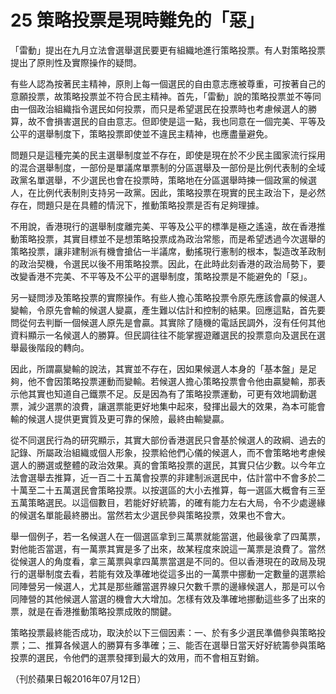 # 25 策略投票是現時難免的「惡」

「雷動」提出在九月立法會選舉選民要更有組織地進行策略投票。有人對策略投票提出了原則性及實際操作的疑問。

有些人認為按著民主精神，原則上每一個選民的自由意志應被尊重，可按著自己的意願投票，故策略投票並不符合民主精神。首先，「雷動」說的策略投票並不等同由一個政治組織指令選民如何投票，而只是希望選民在投票時也考慮候選人的勝算，故不會損害選民的自由意志。但即使是這一點，我也同意在一個完美、平等及公平的選舉制度下，策略投票即使並不違民主精神，也應盡量避免。

問題只是這種完美的民主選舉制度並不存在，即使是現在於不少民主國家流行採用的混合選舉制度，一部份是單議席單票制的分區選舉及一部份是比例代表制的全域政黨名單選舉，不少選民也會在投票時，策略地在分區選舉時揀一個政黨的候選人，在比例代表制則支持另一政黨。因此，策略投票在現實的民主政治下，是必然存在，問題只是在具體的情況下，推動策略投票是否有足夠理據。

不用說，香港現行的選舉制度離完美、平等及公平的標準是極之遙遠，故在香港推動策略投票，其實目標並不是想策略投票成為政治常態，而是希望透過今次選舉的策略投票，讓非建制派有機會搶佔一半議席，動搖現行憲制的根本，製造改革政制的政治契機，令選民以後不用策略投票。因此，在此時此刻香港的政治局勢下，要改變香港不完美、不平等及不公平的選舉制度，策略投票是不能避免的「惡」。

另一疑問涉及策略投票的實際操作。有些人擔心策略投票令原先應該會贏的候選人變輸，令原先會輸的候選人變贏，產生難以估計和控制的結果。回應這點，首先要問從何去判斷一個候選人原先是會贏。其實除了隨機的電話民調外，沒有任何其他資料顯示一名候選人的勝算。但民調往往不能掌握遊離選民的投票意向及選民在選舉最後階段的轉向。

因此，所謂贏變輸的說法，其實並不存在，因如果候選人本身的「基本盤」是足夠，他不會因策略投票運動而變輸。若候選人擔心策略投票會令他由贏變輸，那表示他其實也知道自己鐵票不足。反是因為有了策略投票運動，可更有效地調動選票，減少選票的浪費，讓選票能更好地集中起來，發揮出最大的效果，為本可能會輸的候選人提供更實質及更可靠的保險，最終由輸變贏。

從不同選民行為的研究顯示，其實大部份香港選民只會基於候選人的政綱、過去的記錄、所屬政治組織或個人形象，投票給他們心儀的候選人，而不會策略地考慮候選人的勝選或整體的政治效果。真的會策略投票的選民，其實只佔少數。以今年立法會選舉去推算，近一百二十五萬會投票的非建制派選民中，估計當中不會多於二十萬至二十五萬選民會策略投票。以按選區的大小去推算，每一選區大概會有三至五萬策略選民。以這個數目，若能好好統籌，的確有能力左右大局，令不少處邊緣的候選名單能最終勝出。當然若太少選民參與策略投票，效果也不會大。

舉一個例子，若一名候選人在一個選區拿到三萬票就能當選，他最後拿了四萬票，對他能否當選，有一萬票其實是多了出來，故某程度來說這一萬票是浪費了。當然從候選人的角度看，拿三萬票與拿四萬票當選是不同的。但以香港現在的政局及現行的選舉制度去看，若能有效及準確地從這多出的一萬票中挪動一定數量的選票給同陣營另一候選人，尤其是那些離當選界線只欠數千票的邊緣候選人，那是可以令同陣營的其他候選人當選的機會大大增加。怎樣有效及準確地挪動這些多了出來的票，就是在香港推動策略投票成敗的關鍵。

策略投票最終能否成功，取決於以下三個因素：一、於有多少選民準備參與策略投票；二、推算各候選人的勝算有多準確；三、能否在選舉日當天好好統籌參與策略投票的選民，令他們的選票發揮到最大的效用，而不會相互對銷。

（刊於蘋果日報2016年07月12日）


